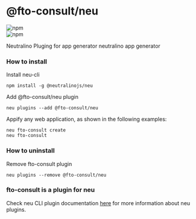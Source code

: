 # @fto-consult/neu

![npm](https://img.shields.io/npm/v/@neutralinojs/appify)  
![npm](https://img.shields.io/npm/dt/@neutralinojs/appify)

Neutralino Pluging for app generator neutralino app generator

### How to install

Install neu-cli

```
npm install -g @neutralinojs/neu
```

Add @fto-consult/neu plugin

```
neu plugins --add @fto-consult/neu
```

Appify any web application, as shown in the following examples:

```
neu fto-consult create
neu fto-consult
```

### How to uninstall

Remove fto-consult plugin

```
neu plugins --remove @fto-consult/neu
```

### fto-consult is a plugin for neu

Check neu CLI plugin documentation [here](https://neutralino.js.org/docs/cli/neu-cli/#plugins) for more information about neu plugins.
